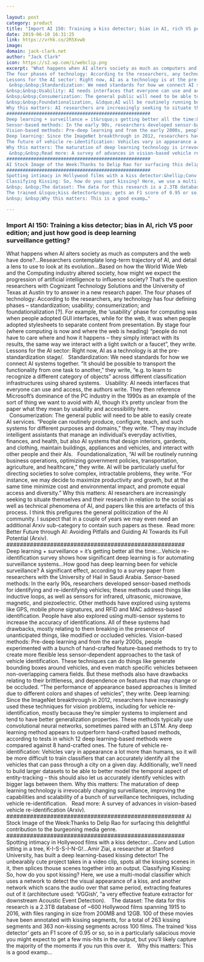 ```yaml
---

layout: post
category: product
title: "Import AI 150: Training a kiss detector; bias in AI, rich VS poor edition; and just how good is deep learning surveillance getting?"
date: 2019-06-10 16:31:25
link: https://vrhk.co/2R5Xvwb
image: 
domain: jack-clark.net
author: "Jack Clark"
icon: https://s2.wp.com/i/webclip.png
excerpt: "What happens when AI alters society as much as computers and the web have done?&hellip;Researchers contemplate long-term trajectory of AI, and detail a lens to use to look at its evolution&hellip;Based on how the World Wide Web and the Computing industry altered society, how might we expect the progression of artificial intelligence to influence society? That&rsquo;s the question researchers with Cognizant Technology Solutions and the University of Texas at Austin try to answer in a new research paper. 
The four phases of technology: According to the researchers, any technology has four defining phases &ndash; standardization; usability; consumerization; and foundationalization [?]. For example, the &lsquo;usability&rsquo; phase for computing was when people adopted GUI interfaces, while for the web, it was when people adopted stylesheets to separate content from presentation. By stage four (where computing is now and where the web is heading) &ldquo;people do not have to care where and how it happens &ndash; they simply interact with its results, the same way we interact with a light switch or a faucet&rdquo;, they write.
Lessons for the AI sector: Right now, AI as a technology is at the pre-standardization stage/. 
 &nbsp;&nbsp;Standardization: We need standards for how we connect AI systems together. &ldquo;It should be possible to transport the functionality from one task to another,&rdquo; they write, &ldquo;e.g. to learn to recognize a different category of objects&rdquo; across different classification infrastructures using shared systems.
&nbsp;&nbsp;Usability: AI needs interfaces that everyone can use and access, the authors write. They then reference Microsoft&rsquo;s dominance of the PC industry in the 1990s as an example of the sort of thing we want to avoid with AI, though it&rsquo;s pretty unclear from the paper what they mean by usability and accessibility here.
&nbsp;&nbsp;Consumerization: The general public will need to be able to easily create AI services. &ldquo;People can routinely produce, configure, teach, and such systems for different purposes and domains,&rdquo; they write. &ldquo;They may include intelligent assistants that manage an individual&rsquo;s everyday activities, finances, and health, but also AI systems that design interiors, gardents, and clothing, maintain buildings, appliances and vehicles, and interact with other people and their AIs.
&nbsp;&nbsp;Foundationalization, &ldquo;AI will be routinely running business operations, optimizing government policies, transportation, agriculture, and healthcare,&rdquo; they write. AI will be particularly useful for directing societies to solve complex, intractable problems, they write. &ldquo;For instance, we may decide to maximize productivity and growth, but at the same time minimize cost and environmental impact, and promote equal access and diversity.&rdquo;
Why this matters: AI researchers are increasingly seeking to situate themselves and their research in relation to the social as well as technical phenomena of AI, and papers like this are artefacts of this process. I think this prefigures the general politicization of the AI community. I suspect that in a couple of years we may even need an additional Arxiv sub-category to contain such papers as these.&nbsp;&nbsp;Read more: Better Future through AI: Avoiding Pitfalls and Guiding AI Towards its Full Potential (Arxiv).
#####################################################
Deep learning + surveillance = it&rsquo;s getting better all the time:&hellip;Vehicle re-identification survey shows how significant deep learning is for automating surveillance systems&hellip;How good has deep learning been for vehicle surveillance? A significant effect, according to a survey paper from researchers with the University of Hail in Saudi Arabia. 
Sensor-based methods: In the early 90s, researchers developed sensor-based methods for identifying and re-identifying vehicles; these methods used things like inductive loops, as well as sensors for infrared, ultrasonic, microwave, magnetic, and piezoelectric. Other methods have explored using systems like GPS, mobile phone signatures, and RFID and MAC address-based identification. People have also explored using multi-sensor systems to increase the accuracy of identifications. All of these systems had drawbacks, mostly relating to them breaking in the presence of unanticipated things, like modified or occluded vehicles.
Vision-based methods: Pre-deep learning and from the early 2000s, people experimented with a bunch of hand-crafted feature-based methods to try to create more flexible less sensor-dependent approaches to the task of vehicle identification. These techniques can do things like generate bounding boxes around vehicles, and even match specific vehicles between non-overlapping camera fields. But these methods also have drawbacks relating to their brittleness, and dependence on features that may change or be occluded. &ldquo;The performance of appearance based approaches is limited due to different colors and shapes of vehicles&rdquo;, they write.
Deep learning: Since the ImageNet breakthrough in 2012, researchers have increasingly used these techniques for vision problems, including for vehicle re-identification, mostly because they&rsquo;re simpler systems to implement and tend to have better generalization properties. These methods typically use convolutional neural networks, sometimes paired with an LSTM. Any deep learning method appears to outperform hand-crafted based methods, according to tests in which 12 deep learning-based methods were compared against 8 hand-crafted ones. 
The future of vehicle re-identification: Vehicles vary in appearance a lot more than humans, so it will be more difficult to train classifiers that can accurately identify all the vehicles that can pass through a city on a given day. Additionally, we&rsquo;ll need to build larger datasets to be able to better model the temporal aspect of entity-tracking &ndash; this should also let us accurately identify vehicles with bigger lags between them. 
Why this matters: The maturation of deep learning technology is irrevocably changing surveillance, improving the capabilities and scalability of a bunch of surveillance techniques, including vehicle re-identification. 
 &nbsp;&nbsp;Read more: A survey of advances in vision-based vehicle re-identification (Arxiv). 
#####################################################
AI Stock Image of the Week:Thanks to Delip Rao for surfacing this delightful contribution to the burgeoning media genre.
#####################################################
Spotting intimacy in Hollywood films with a kiss detector:&hellip;Conv and Lution sitting in a tree, K-I-S-S-I-N-G!&hellip;Amir Ziai, a researcher at Stanford University, has built a deep learning-based kissing detector! The unbearably cute project takes in a video clip, spots all the kissing scenes in it, then splices thouse scenes together into an output. 
Classifying Kissing: So, how do you spot kissing? Here, we use a multi-modal classifier which uses a network to detect the visual appearance of a kiss, and another network which scans the audio over that same period, extracting features out of it (architecture used: &lsquo;VGGish&rsquo;, &ldquo;a very effective feature extractor for downstream Acoustic Event Detection).
&nbsp; &nbsp;The dataset: The data for this research is a 2.3TB database of ~600 Hollywood films spanning 1915 to 2016, with files ranging in size from 200MB and 12GB. 100 of these movies have been annotated with kissing segments, for a total of 263 kissing segments and 363 non-kissing segments across 100 films. 
The trained &lsquo;kiss detector&rsquo; gets an F1 score of 0.95 or so, so in a particularly salacious movie you might expect to get a few mis-hits in the output, but you&rsquo;ll likely capture the majority of the moments if you run this over it. 
&nbsp; &nbsp;Why this matters: This is a good examp…"

---
```


### Import AI 150: Training a kiss detector; bias in AI, rich VS poor edition; and just how good is deep learning surveillance getting?

What happens when AI alters society as much as computers and the web have done?&hellip;Researchers contemplate long-term trajectory of AI, and detail a lens to use to look at its evolution&hellip;Based on how the World Wide Web and the Computing industry altered society, how might we expect the progression of artificial intelligence to influence society? That&rsquo;s the question researchers with Cognizant Technology Solutions and the University of Texas at Austin try to answer in a new research paper. 
The four phases of technology: According to the researchers, any technology has four defining phases &ndash; standardization; usability; consumerization; and foundationalization [?]. For example, the &lsquo;usability&rsquo; phase for computing was when people adopted GUI interfaces, while for the web, it was when people adopted stylesheets to separate content from presentation. By stage four (where computing is now and where the web is heading) &ldquo;people do not have to care where and how it happens &ndash; they simply interact with its results, the same way we interact with a light switch or a faucet&rdquo;, they write.
Lessons for the AI sector: Right now, AI as a technology is at the pre-standardization stage/. 
 &nbsp;&nbsp;Standardization: We need standards for how we connect AI systems together. &ldquo;It should be possible to transport the functionality from one task to another,&rdquo; they write, &ldquo;e.g. to learn to recognize a different category of objects&rdquo; across different classification infrastructures using shared systems.
&nbsp;&nbsp;Usability: AI needs interfaces that everyone can use and access, the authors write. They then reference Microsoft&rsquo;s dominance of the PC industry in the 1990s as an example of the sort of thing we want to avoid with AI, though it&rsquo;s pretty unclear from the paper what they mean by usability and accessibility here.
&nbsp;&nbsp;Consumerization: The general public will need to be able to easily create AI services. &ldquo;People can routinely produce, configure, teach, and such systems for different purposes and domains,&rdquo; they write. &ldquo;They may include intelligent assistants that manage an individual&rsquo;s everyday activities, finances, and health, but also AI systems that design interiors, gardents, and clothing, maintain buildings, appliances and vehicles, and interact with other people and their AIs.
&nbsp;&nbsp;Foundationalization, &ldquo;AI will be routinely running business operations, optimizing government policies, transportation, agriculture, and healthcare,&rdquo; they write. AI will be particularly useful for directing societies to solve complex, intractable problems, they write. &ldquo;For instance, we may decide to maximize productivity and growth, but at the same time minimize cost and environmental impact, and promote equal access and diversity.&rdquo;
Why this matters: AI researchers are increasingly seeking to situate themselves and their research in relation to the social as well as technical phenomena of AI, and papers like this are artefacts of this process. I think this prefigures the general politicization of the AI community. I suspect that in a couple of years we may even need an additional Arxiv sub-category to contain such papers as these.&nbsp;&nbsp;Read more: Better Future through AI: Avoiding Pitfalls and Guiding AI Towards its Full Potential (Arxiv).
#####################################################
Deep learning + surveillance = it&rsquo;s getting better all the time:&hellip;Vehicle re-identification survey shows how significant deep learning is for automating surveillance systems&hellip;How good has deep learning been for vehicle surveillance? A significant effect, according to a survey paper from researchers with the University of Hail in Saudi Arabia. 
Sensor-based methods: In the early 90s, researchers developed sensor-based methods for identifying and re-identifying vehicles; these methods used things like inductive loops, as well as sensors for infrared, ultrasonic, microwave, magnetic, and piezoelectric. Other methods have explored using systems like GPS, mobile phone signatures, and RFID and MAC address-based identification. People have also explored using multi-sensor systems to increase the accuracy of identifications. All of these systems had drawbacks, mostly relating to them breaking in the presence of unanticipated things, like modified or occluded vehicles.
Vision-based methods: Pre-deep learning and from the early 2000s, people experimented with a bunch of hand-crafted feature-based methods to try to create more flexible less sensor-dependent approaches to the task of vehicle identification. These techniques can do things like generate bounding boxes around vehicles, and even match specific vehicles between non-overlapping camera fields. But these methods also have drawbacks relating to their brittleness, and dependence on features that may change or be occluded. &ldquo;The performance of appearance based approaches is limited due to different colors and shapes of vehicles&rdquo;, they write.
Deep learning: Since the ImageNet breakthrough in 2012, researchers have increasingly used these techniques for vision problems, including for vehicle re-identification, mostly because they&rsquo;re simpler systems to implement and tend to have better generalization properties. These methods typically use convolutional neural networks, sometimes paired with an LSTM. Any deep learning method appears to outperform hand-crafted based methods, according to tests in which 12 deep learning-based methods were compared against 8 hand-crafted ones. 
The future of vehicle re-identification: Vehicles vary in appearance a lot more than humans, so it will be more difficult to train classifiers that can accurately identify all the vehicles that can pass through a city on a given day. Additionally, we&rsquo;ll need to build larger datasets to be able to better model the temporal aspect of entity-tracking &ndash; this should also let us accurately identify vehicles with bigger lags between them. 
Why this matters: The maturation of deep learning technology is irrevocably changing surveillance, improving the capabilities and scalability of a bunch of surveillance techniques, including vehicle re-identification. 
 &nbsp;&nbsp;Read more: A survey of advances in vision-based vehicle re-identification (Arxiv). 
#####################################################
AI Stock Image of the Week:Thanks to Delip Rao for surfacing this delightful contribution to the burgeoning media genre.
#####################################################
Spotting intimacy in Hollywood films with a kiss detector:&hellip;Conv and Lution sitting in a tree, K-I-S-S-I-N-G!&hellip;Amir Ziai, a researcher at Stanford University, has built a deep learning-based kissing detector! The unbearably cute project takes in a video clip, spots all the kissing scenes in it, then splices thouse scenes together into an output. 
Classifying Kissing: So, how do you spot kissing? Here, we use a multi-modal classifier which uses a network to detect the visual appearance of a kiss, and another network which scans the audio over that same period, extracting features out of it (architecture used: &lsquo;VGGish&rsquo;, &ldquo;a very effective feature extractor for downstream Acoustic Event Detection).
&nbsp; &nbsp;The dataset: The data for this research is a 2.3TB database of ~600 Hollywood films spanning 1915 to 2016, with files ranging in size from 200MB and 12GB. 100 of these movies have been annotated with kissing segments, for a total of 263 kissing segments and 363 non-kissing segments across 100 films. 
The trained &lsquo;kiss detector&rsquo; gets an F1 score of 0.95 or so, so in a particularly salacious movie you might expect to get a few mis-hits in the output, but you&rsquo;ll likely capture the majority of the moments if you run this over it. 
&nbsp; &nbsp;Why this matters: This is a good examp…